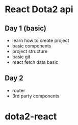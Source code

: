 # React Dota2 api

## Day 1 (basic)

- learn how to create project
- basic components
- project structure
- basic git
- react fetch data basic

## Day 2

- router
- 3rd party components
# dota2-react
